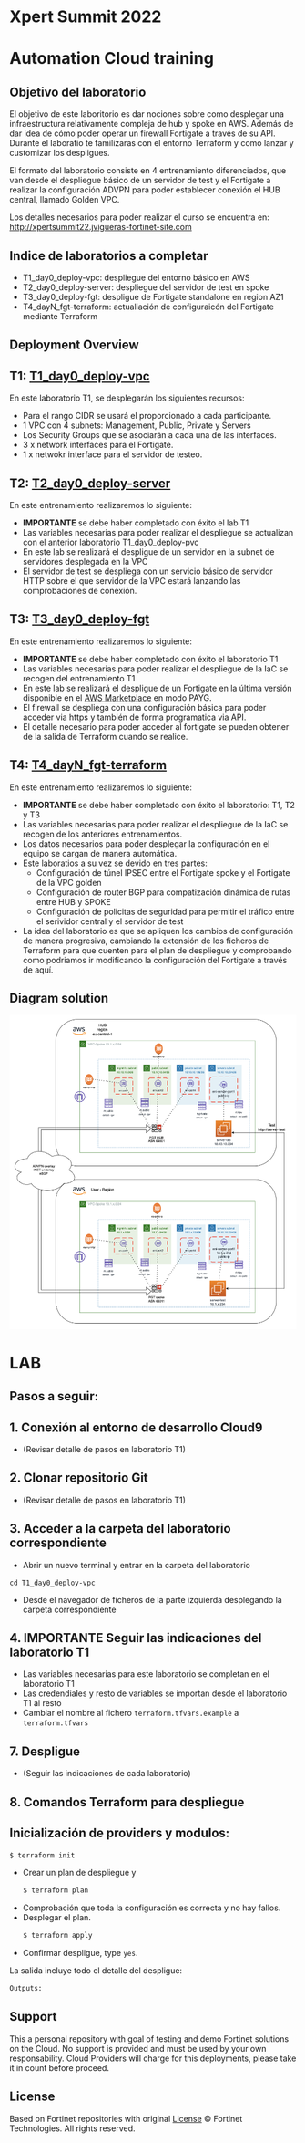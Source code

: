 # Xpert Summit 2022
# Automation Cloud training
## Objetivo del laboratorio
El objetivo de este laboritorio es dar nociones sobre como desplegar una infraestructura relativamente compleja de hub y spoke en AWS. Además de dar idea de cómo poder operar un firewall Fortigate a través de su API. Durante el laboratio te familizaras con el entorno Terraform y como lanzar y customizar los despligues. 

El formato del laboratorio consiste en 4 entrenamiento diferenciados, que van desde el despliegue básico de un servidor de test y el Fortigate a realizar la configuración ADVPN para poder establecer conexión el HUB central, llamado Golden VPC. 

Los detalles necesarios para poder realizar el curso se encuentra en: 
http://xpertsummit22.jvigueras-fortinet-site.com

## Indice de laboratorios a completar
* T1_day0_deploy-vpc: despliegue del entorno básico en AWS
* T2_day0_deploy-server: despliegue del servidor de test en spoke
* T3_day0_deploy-fgt: despligue de Fortigate standalone en region AZ1
* T4_dayN_fgt-terraform: actualiación de configuraicón del Fortigate mediante Terraform

## Deployment Overview

## T1: [T1_day0_deploy-vpc](./T1_day0_deploy-vpc)
En este laboratorio T1, se desplegarán los siguientes recursos:
- Para el rango CIDR se usará el proporcionado a cada participante.
- 1 VPC con 4 subnets: Management, Public, Private y Servers
- Los Security Groups que se asociarán a cada una de las interfaces.
- 3 x network interfaces para el Fortigate.
- 1 x netwokr interface para el servidor de testeo.

## T2: [T2_day0_deploy-server](./T2_day0_deploy-server)
En este entrenamiento realizaremos lo siguiente:
- **IMPORTANTE** se debe haber completado con éxito el lab T1 
- Las variables necesarias para poder realizar el despliegue se actualizan con el anterior laboratorio T1_day0_deploy-pvc
- En este lab se realizará el despligue de un servidor en la subnet de servidores desplegada en la VPC
- El servidor de test se despliega con un servicio básico de servidor HTTP sobre el que servidor de la VPC estará lanzando las comprobaciones de conexión.

## T3: [T3_day0_deploy-fgt](./T3_day0_deploy-fgt)

En este entrenamiento realizaremos lo siguiente:
- **IMPORTANTE** se debe haber completado con éxito el laboratorio T1
- Las variables necesarias para poder realizar el despliegue de la IaC se recogen del entrenamiento T1
- En este lab se realizará el despligue de un Fortigate en la última versión disponible en el [AWS Marketplace](https://aws.amazon.com/marketplace/pp/prodview-wory773oau6wq?sr=0-1&ref_=beagle&applicationId=AWSMPContessa) en modo PAYG.
- El firewall se despliega con una configuración básica para poder acceder via https y también de forma programatica via API.
- El detalle necesario para poder acceder al fortigate se pueden obtener de la salida de Terraform cuando se realice.

## T4: [T4_dayN_fgt-terraform](./T4_dayN_fgt-terraform)

En este entrenamiento realizaremos lo siguiente:
- **IMPORTANTE** se debe haber completado con éxito el laboratorio: T1, T2 y T3
- Las variables necesarias para poder realizar el despliegue de la IaC se recogen de los anteriores entrenamientos.
- Los datos necesarios para poder desplegar la configuración en el equipo se cargan de manera automática.
- Este laboratios a su vez se devido en tres partes:
  - Configuración de túnel IPSEC entre el Fortigate spoke y el Fortigate de la VPC golden
  - Configuración de router BGP para compatización dinámica de rutas entre HUB y SPOKE
  - Configuración de policitas de seguridad para permitir el tráfico entre el serividor central y el servidor de test
- La idea del laboratorio es que se apliquen los cambios de configuración de manera progresiva, cambiando la extensión de los ficheros de Terraform para que cuenten para el plan de despliegue y comprobando como podriamos ir modificando la configuración del Fortigate a través de aquí.


## Diagram solution

![architecture overview](images/image0.png)


# LAB
## Pasos a seguir:

## 1. Conexión al entorno de desarrollo Cloud9
- (Revisar detalle de pasos en laboratorio T1)

## 2. Clonar repositorio Git
- (Revisar detalle de pasos en laboratorio T1)

## 3.  Acceder a la carpeta del laboratorio correspondiente
- Abrir un nuevo terminal y entrar en la carpeta del laboratorio
```
cd T1_day0_deploy-vpc
```
- Desde el navegador de ficheros de la parte izquierda desplegando la carpeta correspondiente

## 4. **IMPORTANTE** Seguir las indicaciones del laboratorio T1
- Las variables necesarias para este laboratorio se completan en el laboratorio T1
- Las credendiales y resto de variables se importan desde el laboratorio T1 al resto
- Cambiar el nombre al fichero `terraform.tfvars.example` a `terraform.tfvars`

## 7. **Despligue** 
- (Seguir las indicaciones de cada laboratorio)

## 8. Comandos Terraform para despliegue

## Inicialización de providers y modulos:
  ```sh
  $ terraform init
  ```
* Crear un plan de despliegue y 
  ```sh
  $ terraform plan
  ```
* Comprobación que toda la configuración es correcta y no hay fallos.
* Desplegar el plan.
  ```sh
  $ terraform apply
  ```
* Confirmar despligue, type `yes`.


La salida incluye todo el detalle del despligue:
```sh
Outputs:
```


## Support
This a personal repository with goal of testing and demo Fortinet solutions on the Cloud. No support is provided and must be used by your own responsability. Cloud Providers will charge for this deployments, please take it in count before proceed.

## License
Based on Fortinet repositories with original [License](https://github.com/fortinet/fortigate-terraform-deploy/blob/master/LICENSE) © Fortinet Technologies. All rights reserved.


